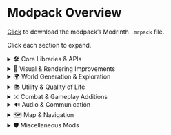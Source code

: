 # Modpack Overview

[Click](../modpack/endor-1.0.0.mrpack) to download the modpack’s Modrinth `.mrpack` file.

Click each section to expand.

<details>
<summary>🛠️ Core Libraries & APIs</summary>

- **Architectury API**: Cross-platform modding API framework.
- **AzureLib**: Utility library providing shared functions.
- **Balm**: Shared utility toolkit for mods.
- **Bookshelf**: Lightweight library of common utilities for mods.
- **Cloth Config API**: Configuration GUI library for mod settings.
- **CreativeCore**: Core library with essential utilities for content mods.
- **FerriteCore**: Performance and optimization library.
- **Forgified Fabric API**: Fabric port of Forge utilities for compatibility.
- **Framework**: General-purpose utility framework for mod development.
- **Prickle**: Library.
- **Puzzles Lib**: Library support for puzzle-based content.
- **SmartBrainLib**: AI behavior library for mob enhancements.
- **Surveyor Map Framework**: Map rendering and minimap features.
- **TerraBlender**: World generation API for custom biomes.
- **TslatEntityStatus**: Displays entity status effects in HUD.
- **Iris**: Support for shaders. 
</details>

<details>
<summary>🎨 Visual & Rendering Improvements</summary>

- **AmbientSounds**: Adds environmental sounds for immersion.
- **Better Third Person**: Adds configurable third-person camera angles.
- **BetterF3**: Upgraded debug screen with extra info.
- **Bliss Shaders**: High-performance shader pack for Fabric.
- **Complementary Shaders – Reimagined**: Enhanced lighting & shadows.
- **Continuity**: Better textures and glass.
- **Distant Horizons**: Improves render distances and LOD.
- **Entity Culling**: Skips rendering entities outside FOV.
- **GlitchCore**: Shader support utilities and effects.
- **Lighty**: Dynamic lighting enhancements for mobs and blocks.
- **Not Enough Animations**: Adds more smooth mob and player animations.
- **Sodium**: GPU-based renderer for smooth frame rates.
- **You Died**: Custom death screen.

</details>

<details>
<summary>🌍 World Generation & Exploration</summary>

- **Antique Atlas 4**: In-game exploration map with minimap support. Open map by pressing **M**.
- **Biomes O’ Plenty**: Adds 80+ new biomes and world generation features.
- **Dungeons and Taverns**: Overhauls dungeon generation and adds NPCs with quests. To unlock maps at a tavern, trade with the cartographer spawned there once before they unlock the second map trade.
- **Medieval Buildings**: Spawns medieval-themed structures in villages.
- **Mobs of Mythology**: Introduces 4 [mythological creatures](https://wiki.pixeldreamstudios.net/mods/mobs-of-mythology/) across biomes.
- **NetherPortalFix**: Fixes portal-linking issues in the Nether.
- **Surveyor Map Framework**: (see Core Libraries & APIs)
- **TerraBlender**: (see Core Libraries & APIs)
- **Waystones**: Place teleportation stones for fast travel. [Wiki](https://mods.twelveiterations.com/minecraft-bedrock/waystones/waystone)
- **When Dungeons Arise**: Overhauls dungeon layouts and loot.

</details>

<details>
<summary>📚 Utility & Quality of Life</summary>

- **AppleSkin**: Displays hunger/saturation values on food items.
- **Clumps**: Combines experience orbs for performance.
- **Cloth Config API**: (see Core Libraries & APIs)
- **Connector Extras**: Adds extra features to Sinytra Connector.
- **Enchantment Descriptions**: Shows detailed enchantment tooltips.
- **Item Highlighter**: Highlights specified items in the world.
- **Jade 🔍**: In-game tooltip overlay showing block and entity info.
- **Just Enough Items**: Recipe lookup and ingredient lists.
- **Nemo’s Inventory Sorting**: One-click inventory organization.
- **Pick Up Notifier**: Audible/visual cue when items are picked up.
- **Sleep**: Skips night when a percentage of players sleep.
- **Sinytra Connector**: Syncs data between server and clients.
- **Sodium**: (see Visual & Rendering)
- **Surveyor Map Framework**: (see Core Libraries & APIs)
- **Carry On**: Can pick up mobs. Shift (can be rebound) + Right-Click (with Empty Hands) on any Tile Entity or mob to lift and carry. Right-Click to place
- **Sophisticated Backpacks**: Can craft [backpacks](https://modrinth.com/mod/sophisticated-backpacks). See recipes in JEI. 
</details>

<details>
<summary>⚔️ Combat & Gameplay Additions</summary>

- **Corpse**: Leaves a tombstone with loot on player death.
- **Cosmetic Armor Reworked**: Separates cosmetic layers from armor for more customization.
- **Dragon Mounts: Remastered**: Find and hatch dragon eggs, then ride your dragon. Vanilla-friendly. Sneak + right click to access the inventory. Needs a vanilla saddle to mount. Can craft whistles for commands.
- **Dungeons and Taverns**: (see World Generation & Exploration)
- **Epic Knights: Shields Armor and Weapons**: New medieval gear sets. [Wiki](https://docs.google.com/document/d/19cIxLeXQ2r_9zxP6q33WA7i4oFTGHVjnV5MTSIWXrKQ/edit?pli=1&tab=t.0)
- **Goblin Traders**: Wandering goblins offering random trades.
- **Nature’s Compass**: Craft a [compass](https://modrinth.com/mod/natures-compass) that helps you locate any biome.
- **Scribble**: Enhanced sign and book writing (colors, formatting, etc.).

</details>

<details>
<summary>🔊 Audio & Communication</summary>

- **AmbientSounds**: (see Visual & Rendering Improvements)
- **Simple Voice Chat**: Proximity-based in-game voice communication.

</details>

<details>
<summary>🗺️ Map & Navigation</summary>

- **Antique Atlas 4**: (see World Generation & Exploration)
- **Surveyor Map Framework**: (see Core Libraries & APIs)

</details>

<details>
<summary>🛡️ Miscellaneous Mods</summary>

- **3D Skin Layers**: Renders player skin layers in 3D.
- **Armor Stand Poses**: Customize armor stand positions.
- **Comforts**: Sleeping bags and portable respawn anchors. [Recipes](https://modrinth.com/mod/comforts)
- **Connector Extras**: (see Utility & Quality of Life)
- **Framework**: (see Core Libraries & APIs)
- **GlitchCore**: (see Visual & Rendering Improvements)
- **ModernFix**: Compatibility fixes for modern JVMs.
- **Modflared**: Quality-of-life tweaks and server utilities.

</details>
